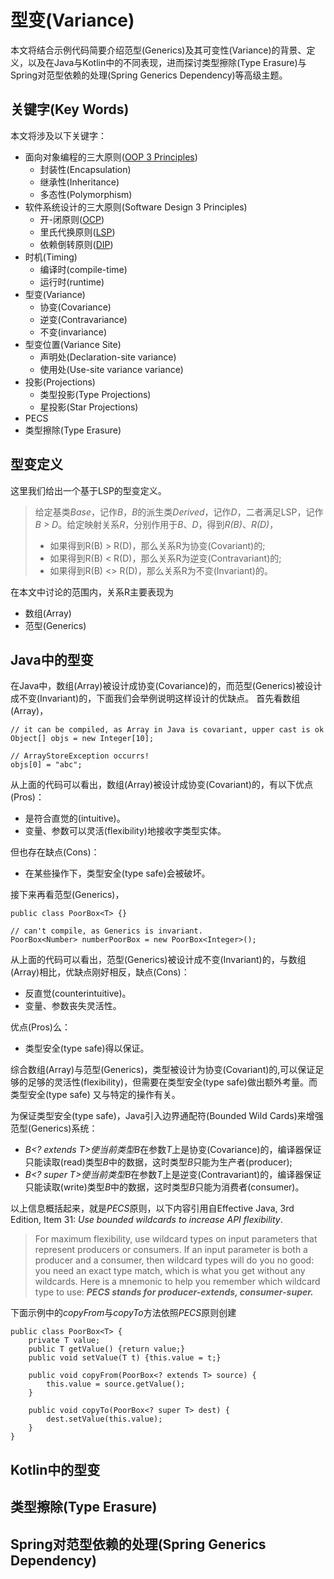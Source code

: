 # 型变(Variance)

本文将结合示例代码简要介绍范型(Generics)及其可变性(Variance)的背景、定义，以及在Java与Kotlin中的不同表现，进而探讨类型擦除(Type Erasure)与Spring对范型依赖的处理(Spring
Generics Dependency)等高级主题。

## 关键字(Key Words)

本文将涉及以下关键字：

- 面向对象编程的三大原则([OOP 3 Principles](https://www.d.umn.edu/~gshute/softeng/presentations/oo-principles.xhtml))
    - 封装性(Encapsulation)
    - 继承性(Inheritance)
    - 多态性(Polymorphism)
- 软件系统设计的三大原则(Software Design 3 Principles)
    - 开-闭原则([OCP](https://en.wikipedia.org/wiki/Open%E2%80%93closed_principle))
    - 里氏代换原则([LSP](https://en.wikipedia.org/wiki/Liskov_substitution_principle))
    - 依赖倒转原则([DIP](https://en.wikipedia.org/wiki/Dependency_inversion_principle))
- 时机(Timing)
    - 编译时(compile-time)
    - 运行时(runtime)
- 型变(Variance)
    - 协变(Covariance)
    - 逆变(Contravariance)
    - 不变(invariance)
- 型变位置(Variance Site)
    - 声明处(Declaration-site variance)
    - 使用处(Use-site variance variance)
- 投影(Projections)
    - 类型投影(Type Projections)
    - 星投影(Star Projections)
- PECS
- 类型擦除(Type Erasure)

## 型变定义

这里我们给出一个基于LSP的型变定义。
> 给定基类*Base*，记作*B*，*B*的派生类*Derived*，记作*D*，二者满足LSP，记作*B > D*。给定映射关系*R*，分别作用于*B*、*D*，得到*R(B)*、*R(D)*，
> - 如果得到R(B) > R(D)，那么关系R为协变(Covariant)的;
> - 如果得到R(B) < R(D)，那么关系R为逆变(Contravariant)的;
> - 如果得到R(B) <> R(D)，那么关系R为不变(Invariant)的。

在本文中讨论的范围内，关系R主要表现为

- 数组(Array)
- 范型(Generics)

## Java中的型变

在Java中，数组(Array)被设计成协变(Covariance)的，而范型(Generics)被设计成不变(Invariant)的，下面我们会举例说明这样设计的优缺点。
首先看数组(Array)，

```
// it can be compiled, as Array in Java is covariant, upper cast is ok
Object[] objs = new Integer[10];

// ArrayStoreException occurrs!
objs[0] = "abc";
```

从上面的代码可以看出，数组(Array)被设计成协变(Covariant)的，有以下优点(Pros)：

- 是符合直觉的(intuitive)。
- 变量、参数可以灵活(flexibility)地接收字类型实体。

但也存在缺点(Cons)：

- 在某些操作下，类型安全(type safe)会被破坏。

接下来再看范型(Generics)，

```
public class PoorBox<T> {}

// can't compile, as Generics is invariant.
PoorBox<Number> numberPoorBox = new PoorBox<Integer>();
```

从上面的代码可以看出，范型(Generics)被设计成不变(Invariant)的，与数组(Array)相比，优缺点刚好相反，缺点(Cons)：

- 反直觉(counterintuitive)。
- 变量、参数丧失灵活性。

优点(Pros)么：

- 类型安全(type safe)得以保证。

综合数组(Array)与范型(Generics)，类型被设计为协变(Covariant)的,可以保证足够的足够的灵活性(flexibility)，但需要在类型安全(type safe)做出额外考量。而类型安全(type safe)
又与特定的操作有关。

为保证类型安全(type safe)，Java引入边界通配符(Bounded Wild Cards)来增强范型(Generics)系统：

- *B<? extends T>*使当前类型*B*在参数*T*上是协变(Covariance)的，编译器保证只能读取(read)类型*B*中的数据，这时类型*B*只能为生产者(producer);
- *B<? super T>*使当前类型*B*在参数*T*上是逆变(Contravariant)的，编译器保证只能读取(write)类型*B*中的数据，这时类型*B*只能为消费者(consumer)。

以上信息概括起来，就是*PECS*原则，以下内容引用自Effective Java, 3rd Edition, Item 31: *Use bounded wildcards to increase API flexibility*.

> For maximum flexibility, use wildcard types on input parameters that represent producers or consumers. If an input
> parameter is both a producer and a consumer, then wildcard types will do you no good: you need an exact type match,
> which is what you get without any wildcards. Here is a mnemonic to help you remember which wildcard type to use:
> ***PECS stands for producer-extends, consumer-super.***

下面示例中的*copyFrom*与*copyTo*方法依照*PECS*原则创建

```
public class PoorBox<T> {
    private T value;
    public T getValue() {return value;}
    public void setValue(T t) {this.value = t;}
    
    public void copyFrom(PoorBox<? extends T> source) {
        this.value = source.getValue();
    }

    public void copyTo(PoorBox<? super T> dest) {
        dest.setValue(this.value);
    }
}
```

## Kotlin中的型变

## 类型擦除(Type Erasure)

## Spring对范型依赖的处理(Spring Generics Dependency)
